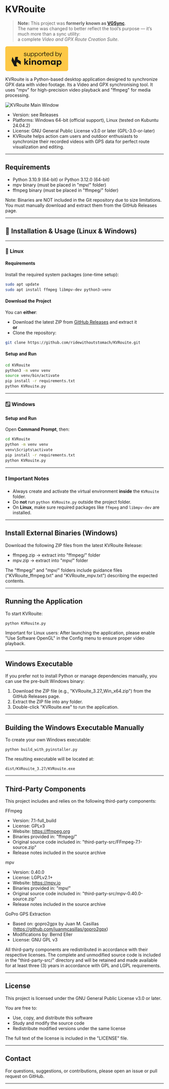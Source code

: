KVRouite
======

> **Note:** This project was **formerly known as [VGSync](https://github.com/ridewithoutstomach/VGSync)**.  
> The name was changed to better reflect the tool’s purpose — it’s much more than a sync utility:  
> a complete *Video and GPX Route Creation Suite*.

![Kinomap Logo](./doc/Kinomap_Logo.png)

KVRouite is a Python-based desktop application designed to synchronize GPX data with video footage. Its a Video and GPX synchronising tool. It uses "mpv" for high-precision video playback and "ffmpeg" for media processing.

![KVRouite Main Window](./screenshots/mainwindow.png)

- Version: see Releases
- Platforms: Windows 64-bit (official support), Linux (tested on Kubuntu 24.04.2)
- License: GNU General Public License v3.0 or later (GPL-3.0-or-later)
- KVRouite helps action cam users and outdoor enthusiasts to synchronize their recorded videos with GPS data for perfect route visualization and editing.
-------------------------------------------------------------------------------

Requirements
------------

- Python 3.10.9 (64-bit) or Python 3.12.0 (64-bit)
- mpv binary (must be placed in "mpv/" folder)
- ffmpeg binary (must be placed in "ffmpeg/" folder)

Note:
Binaries are NOT included in the Git repository due to size limitations.
You must manually download and extract them from the GitHub Releases page.

-------------------------------------------------------------------------------
## 🔧 Installation & Usage (Linux & Windows)

---

### 🐧 Linux

#### Requirements

Install the required system packages (one-time setup):

```bash
sudo apt update
sudo apt install ffmpeg libmpv-dev python3-venv
```

#### Download the Project

You can **either**:

- Download the latest ZIP from [GitHub Releases](https://github.com/ridewithoutstomach/KVRouite/releases) and extract it  
**or**
- Clone the repository:

```bash
git clone https://github.com/ridewithoutstomach/KVRouite.git
```

#### Setup and Run

```bash
cd KVRouite
python3 -m venv venv
source venv/bin/activate
pip install -r requirements.txt
python KVRouite.py
```

---

### 🪟 Windows


#### Setup and Run

Open **Command Prompt**, then:

```cmd
cd KVRouite
python -m venv venv
venv\Scripts\activate
pip install -r requirements.txt
python KVRouite.py
```

---

### ❗ Important Notes

- Always create and activate the virtual environment **inside** the `KVRouite` folder.
- Do **not** run `python KVRouite.py` outside the project folder.
- On **Linux**, make sure required packages like `ffmpeg` and `libmpv-dev` are installed.



-------------------------------------------------------------------------------

Install External Binaries (Windows)
--------------------------

Download the following ZIP files from the latest KVRouite Release:

- ffmpeg.zip → extract into "ffmpeg/" folder
- mpv.zip → extract into "mpv/" folder

The "ffmpeg/" and "mpv/" folders include guidance files ("KVRouite_ffmpeg.txt" and "KVRouite_mpv.txt") describing the expected contents.

-------------------------------------------------------------------------------

Running the Application
------------------------

To start KVRouite:

    python KVRouite.py

Important for Linux users:
After launching the application, please enable "Use Software OpenGL" 
in the Config menu to ensure proper video playback.

-------------------------------------------------------------------------------

Windows Executable
------------------

If you prefer not to install Python or manage dependencies manually,
you can use the pre-built Windows binary:

1. Download the ZIP file (e.g., "KVRouite_3.27_Win_x64.zip") from the GitHub Releases page.
2. Extract the ZIP file into any folder.
3. Double-click "KVRouite.exe" to run the application.

-------------------------------------------------------------------------------

Building the Windows Executable Manually
----------------------------------------

To create your own Windows executable:

    python build_with_pyinstaller.py

The resulting executable will be located at:

    dist/KVRouite_3.27/KVRouite.exe

-------------------------------------------------------------------------------

Third-Party Components
-----------------------

This project includes and relies on the following third-party components:

FFmpeg
- Version: 7.1-full_build
- License: GPLv3
- Website: https://ffmpeg.org
- Binaries provided in: "ffmpeg/"
- Original source code included in: "third-party-src/FFmpeg-7.1-source.zip"
- Release notes included in the source archive

mpv
- Version: 0.40.0
- License: LGPLv2.1+
- Website: https://mpv.io
- Binaries provided in: "mpv/"
- Original source code included in: "third-party-src/mpv-0.40.0-source.zip"
- Release notes included in the source archive

GoPro GPS Extraction
- Based on: gopro2gpx by Juan M. Casillas (https://github.com/juanmcasillas/gopro2gpx)
- Modifications by: Bernd Eller
- License: GNU GPL v3

All third-party components are redistributed in accordance with their respective licenses.
The complete and unmodified source code is included in the "third-party-src/" directory 
and will be retained and made available for at least three (3) years in accordance with GPL and LGPL requirements.



-------------------------------------------------------------------------------

License
-------

This project is licensed under the GNU General Public License v3.0 or later.

You are free to:
- Use, copy, and distribute this software
- Study and modify the source code
- Redistribute modified versions under the same license

The full text of the license is included in the "LICENSE" file.

-------------------------------------------------------------------------------

Contact
-------

For questions, suggestions, or contributions, please open an issue or pull request on GitHub.

-------------------------------------------------------------------------------
